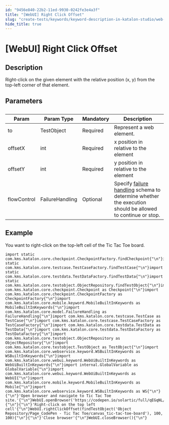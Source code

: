 ```yaml
---
id: "9456e840-22b2-11ed-9930-0242fe3e4a3f"
title: "[WebUI] Right Click Offset"
slug: "create-tests/keywords/keyword-description-in-katalon-studio/web-ui-keywords/webui-right-click-offset"
hide_title: true
---
```


# <a id="id_0" class="anchor_top_offset"/><a id="ariaid-title1" class="anchor_top_offset"/>[WebUI] Right Click Offset


## <a id="id_0__id_1" class="anchor_top_offset"/>Description

              
<p xmlns="http://www.w3.org/1999/xhtml" className="p">Right-click on the given element with the relative position (x,   y) from the top-left corner of that element.</p> 
      

## <a id="id_0__id_2" class="anchor_top_offset"/>Parameters

              
<table xmlns="http://www.w3.org/1999/xhtml" className="table anchor_top_offset" id="id_0__58614a04-2d9c-43c6-af96-183359ffd95d"><caption /><thead className="thead"><tr className><th className="entry anchor_top_offset" id="id_0__58614a04-2d9c-43c6-af96-183359ffd95d__entry__1">Param</th><th className="entry anchor_top_offset" id="id_0__58614a04-2d9c-43c6-af96-183359ffd95d__entry__2">Param Type</th><th className="entry anchor_top_offset" id="id_0__58614a04-2d9c-43c6-af96-183359ffd95d__entry__3">Mandatory</th><th className="entry anchor_top_offset" id="id_0__58614a04-2d9c-43c6-af96-183359ffd95d__entry__4">Description</th></tr></thead><tbody className="tbody"><tr className><td className="entry" headers="id_0__58614a04-2d9c-43c6-af96-183359ffd95d__entry__1 id_0__58614a04-2d9c-43c6-af96-183359ffd95d__entry__2 id_0__58614a04-2d9c-43c6-af96-183359ffd95d__entry__3 id_0__58614a04-2d9c-43c6-af96-183359ffd95d__entry__4 ">to</td><td className="entry" headers="id_0__58614a04-2d9c-43c6-af96-183359ffd95d__entry__1 id_0__58614a04-2d9c-43c6-af96-183359ffd95d__entry__2 id_0__58614a04-2d9c-43c6-af96-183359ffd95d__entry__3 id_0__58614a04-2d9c-43c6-af96-183359ffd95d__entry__4 ">TestObject</td><td className="entry" headers="id_0__58614a04-2d9c-43c6-af96-183359ffd95d__entry__1 id_0__58614a04-2d9c-43c6-af96-183359ffd95d__entry__2 id_0__58614a04-2d9c-43c6-af96-183359ffd95d__entry__3 id_0__58614a04-2d9c-43c6-af96-183359ffd95d__entry__4 ">Required</td><td className="entry" headers="id_0__58614a04-2d9c-43c6-af96-183359ffd95d__entry__1 id_0__58614a04-2d9c-43c6-af96-183359ffd95d__entry__2 id_0__58614a04-2d9c-43c6-af96-183359ffd95d__entry__3 id_0__58614a04-2d9c-43c6-af96-183359ffd95d__entry__4 ">Represent a web element.</td></tr><tr className><td className="entry" headers="id_0__58614a04-2d9c-43c6-af96-183359ffd95d__entry__1 id_0__58614a04-2d9c-43c6-af96-183359ffd95d__entry__2 id_0__58614a04-2d9c-43c6-af96-183359ffd95d__entry__3 id_0__58614a04-2d9c-43c6-af96-183359ffd95d__entry__4 ">offsetX</td><td className="entry" headers="id_0__58614a04-2d9c-43c6-af96-183359ffd95d__entry__1 id_0__58614a04-2d9c-43c6-af96-183359ffd95d__entry__2 id_0__58614a04-2d9c-43c6-af96-183359ffd95d__entry__3 id_0__58614a04-2d9c-43c6-af96-183359ffd95d__entry__4 ">int</td><td className="entry" headers="id_0__58614a04-2d9c-43c6-af96-183359ffd95d__entry__1 id_0__58614a04-2d9c-43c6-af96-183359ffd95d__entry__2 id_0__58614a04-2d9c-43c6-af96-183359ffd95d__entry__3 id_0__58614a04-2d9c-43c6-af96-183359ffd95d__entry__4 ">Required</td><td className="entry" headers="id_0__58614a04-2d9c-43c6-af96-183359ffd95d__entry__1 id_0__58614a04-2d9c-43c6-af96-183359ffd95d__entry__2 id_0__58614a04-2d9c-43c6-af96-183359ffd95d__entry__3 id_0__58614a04-2d9c-43c6-af96-183359ffd95d__entry__4 ">x position in relative to the element</td></tr><tr className><td className="entry" headers="id_0__58614a04-2d9c-43c6-af96-183359ffd95d__entry__1 id_0__58614a04-2d9c-43c6-af96-183359ffd95d__entry__2 id_0__58614a04-2d9c-43c6-af96-183359ffd95d__entry__3 id_0__58614a04-2d9c-43c6-af96-183359ffd95d__entry__4 ">offsetY</td><td className="entry" headers="id_0__58614a04-2d9c-43c6-af96-183359ffd95d__entry__1 id_0__58614a04-2d9c-43c6-af96-183359ffd95d__entry__2 id_0__58614a04-2d9c-43c6-af96-183359ffd95d__entry__3 id_0__58614a04-2d9c-43c6-af96-183359ffd95d__entry__4 ">int</td><td className="entry" headers="id_0__58614a04-2d9c-43c6-af96-183359ffd95d__entry__1 id_0__58614a04-2d9c-43c6-af96-183359ffd95d__entry__2 id_0__58614a04-2d9c-43c6-af96-183359ffd95d__entry__3 id_0__58614a04-2d9c-43c6-af96-183359ffd95d__entry__4 ">Required</td><td className="entry" headers="id_0__58614a04-2d9c-43c6-af96-183359ffd95d__entry__1 id_0__58614a04-2d9c-43c6-af96-183359ffd95d__entry__2 id_0__58614a04-2d9c-43c6-af96-183359ffd95d__entry__3 id_0__58614a04-2d9c-43c6-af96-183359ffd95d__entry__4 ">y position in relative to the element</td></tr><tr className><td className="entry" headers="id_0__58614a04-2d9c-43c6-af96-183359ffd95d__entry__1 id_0__58614a04-2d9c-43c6-af96-183359ffd95d__entry__2 id_0__58614a04-2d9c-43c6-af96-183359ffd95d__entry__3 id_0__58614a04-2d9c-43c6-af96-183359ffd95d__entry__4 ">flowControl</td><td className="entry" headers="id_0__58614a04-2d9c-43c6-af96-183359ffd95d__entry__1 id_0__58614a04-2d9c-43c6-af96-183359ffd95d__entry__2 id_0__58614a04-2d9c-43c6-af96-183359ffd95d__entry__3 id_0__58614a04-2d9c-43c6-af96-183359ffd95d__entry__4 ">FailureHandling</td><td className="entry" headers="id_0__58614a04-2d9c-43c6-af96-183359ffd95d__entry__1 id_0__58614a04-2d9c-43c6-af96-183359ffd95d__entry__2 id_0__58614a04-2d9c-43c6-af96-183359ffd95d__entry__3 id_0__58614a04-2d9c-43c6-af96-183359ffd95d__entry__4 ">Optional</td><td className="entry" headers="id_0__58614a04-2d9c-43c6-af96-183359ffd95d__entry__1 id_0__58614a04-2d9c-43c6-af96-183359ffd95d__entry__2 id_0__58614a04-2d9c-43c6-af96-183359ffd95d__entry__3 id_0__58614a04-2d9c-43c6-af96-183359ffd95d__entry__4 ">Specify <a className="xref" href="/maintain/configure-failure-handling-settings-in-katalon-studio">failure handling</a> schema to         determine whether the execution should be allowed to continue or         stop.</td></tr></tbody></table> 
      

## <a id="id_0__id_3" class="anchor_top_offset"/>Example

              
<p xmlns="http://www.w3.org/1999/xhtml" className="p">You want to right-click on the top-left cell of the Tic Tac Toe   board.</p> 
              
<pre xmlns="http://www.w3.org/1999/xhtml" className="pre codeblock"><code>import static com.kms.katalon.core.checkpoint.CheckpointFactory.findCheckpoint{"\n"}import static com.kms.katalon.core.testcase.TestCaseFactory.findTestCase{"\n"}import static com.kms.katalon.core.testdata.TestDataFactory.findTestData{"\n"}import static com.kms.katalon.core.testobject.ObjectRepository.findTestObject{"\n"}import com.kms.katalon.core.checkpoint.Checkpoint as Checkpoint{"\n"}import com.kms.katalon.core.checkpoint.CheckpointFactory as CheckpointFactory{"\n"}import com.kms.katalon.core.mobile.keyword.MobileBuiltInKeywords as MobileBuiltInKeywords{"\n"}import com.kms.katalon.core.model.FailureHandling as FailureHandling{"\n"}import com.kms.katalon.core.testcase.TestCase as TestCase{"\n"}import com.kms.katalon.core.testcase.TestCaseFactory as TestCaseFactory{"\n"}import com.kms.katalon.core.testdata.TestData as TestData{"\n"}import com.kms.katalon.core.testdata.TestDataFactory as TestDataFactory{"\n"}import com.kms.katalon.core.testobject.ObjectRepository as ObjectRepository{"\n"}import com.kms.katalon.core.testobject.TestObject as TestObject{"\n"}import com.kms.katalon.core.webservice.keyword.WSBuiltInKeywords as WSBuiltInKeywords{"\n"}import com.kms.katalon.core.webui.keyword.WebUiBuiltInKeywords as WebUiBuiltInKeywords{"\n"}import internal.GlobalVariable as GlobalVariable{"\n"}import com.kms.katalon.core.webui.keyword.WebUiBuiltInKeywords as WebUI{"\n"}import com.kms.katalon.core.mobile.keyword.MobileBuiltInKeywords as Mobile{"\n"}import com.kms.katalon.core.webservice.keyword.WSBuiltInKeywords as WS{"\n"}{"\n"}'Open browser and navigate to Tic Tac Toe site.'{"\n"}WebUI.openBrowser('https://codepen.io/solartic/full/qEGqNL/'){"\n"}{"\n"}'Right-click on the top left cell'{"\n"}WebUI.rightClickOffset(findTestObject('Object Repository/Page_CodePen - Tic Tac Toe/canvas_tic-tac-toe-board'), 100, 100){"\n"}{"\n"}'Close browser'{"\n"}WebUI.closeBrowser(){"\n"}</code></pre> 
            
